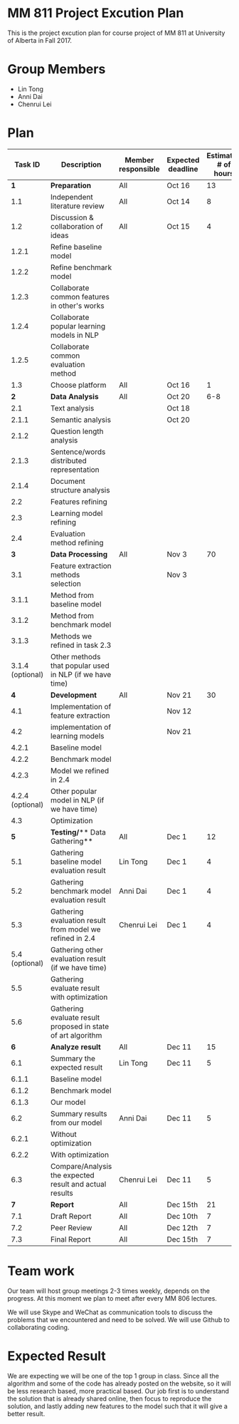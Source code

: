 # MM 811 Project Excution Plan
This is the project excution plan for course project of MM 811 at University of Alberta in Fall 2017.

# Group Members
- Lin Tong
- Anni Dai
- Chenrui Lei

# Plan
| Task ID | Description | Member responsible| Expected deadline | Estimated # of hours |
| --- | --- | --- | --- | --- |
| **1** | **Preparation** | All | Oct 16 | 13 |
| 1.1 | Independent literature review | All | Oct 14 | 8 |
| 1.2 | Discussion &amp; collaboration of ideas | All | Oct 15 | 4 |
| 1.2.1 | Refine baseline model |   |   |   |
| 1.2.2 | Refine benchmark model |   |   |   |
| 1.2.3 | Collaborate common features in other&#39;s works |   |   |   |
| 1.2.4 | Collaborate popular learning models in NLP |   |   |   |
| 1.2.5 | Collaborate  common evaluation method |   |   |   |
| 1.3 | Choose platform | All | Oct 16 | 1 |
| **2** | **Data Analysis** | All | Oct 20 | 6-8 |
| 2.1 | Text analysis |   | Oct 18 |   |
| 2.1.1 | Semantic analysis |   | Oct 20 |   |
| 2.1.2 | Question length analysis |   |   |   |
| 2.1.3 | Sentence/words distributed representation |   |   |   |
| 2.1.4 | Document structure analysis |   |   |   |
| 2.2 | Features refining |   |   |   |
| 2.3 | Learning model refining |   |   |   |
| 2.4 | Evaluation method refining |   |   |   |
| **3** | **Data Processing** | All | Nov 3 | 70 |
| 3.1 | Feature extraction methods selection |   | Nov 3 |   |
| 3.1.1 | Method from baseline model |   |   |   |
| 3.1.2 | Method from benchmark model |   |   |   |
| 3.1.3 | Methods we refined in task 2.3 |   |   |   |
| 3.1.4 (optional) | Other methods that popular used in NLP (if we have time) |   |   |   |
| **4** | **Development** | All | Nov 21 | 30 |
| 4.1 | Implementation of feature extraction |   | Nov 12 |   |
| 4.2 | implementation of learning models |   | Nov 21 |   |
| 4.2.1 | Baseline model |   |   |   |
| 4.2.2 | Benchmark model |   |   |   |
| 4.2.3 | Model we refined in 2.4 |   |   |   |
| 4.2.4 (optional) | Other popular model in NLP (if we have time) |   |   |   |
| 4.3 | Optimization |   |   |   |
| **5** | **Testing/**** Data Gathering** | All | Dec 1 | 12 |
| 5.1 | Gathering baseline model evaluation result | Lin Tong | Dec 1 | 4 |
| 5.2 | Gathering benchmark model evaluation result | Anni Dai | Dec 1 | 4 |
| 5.3 | Gathering evaluation result from model we refined in 2.4 | Chenrui Lei | Dec 1 | 4 |
| 5.4 (optional) | Gathering  other evaluation result  (if we have time) |   |   |   |
| 5.5 | Gathering  evaluate result with optimization |   |   |   |
| 5.6 | Gathering evaluate result proposed in state of art algorithm |   |   |   |
| **6** | **Analyze result** | All | Dec 11 | 15 |
| 6.1 | Summary the expected result | Lin Tong | Dec 11 | 5 |
| 6.1.1 | Baseline model |   |   |   |
| 6.1.2 | Benchmark model |   |   |   |
| 6.1.3 | Our model |   |   |   |
| 6.2 | Summary results from our model | Anni Dai | Dec 11 | 5 |
| 6.2.1 | Without optimization |   |   |   |
| 6.2.2 | With optimization |   |   |   |
| 6.3 | Compare/Analysis  the expected result and actual results | Chenrui Lei | Dec 11 | 5 |
| **7** | **Report** | All | Dec 15th | 21 |
| 7.1 | Draft Report | All | Dec 10th | 7 |
| 7.2 | Peer Review | All | Dec 12th | 7 |
| 7.3 | Final Report | All | Dec 15th | 7 |

# Team work
Our team will host group meetings 2-3 times weekly, depends on the progress. At this moment we plan to meet after every MM 806 lectures.

We will use Skype and WeChat as communication tools to discuss the problems that we encountered and need to be solved. We will use Github to collaborating  coding.

# Expected Result
We are expecting we will be one of the top 1 group in class. Since all the algorithm and some of the code has already posted on the website, so it will be less research based, more practical based. Our job first is to understand the solution that is already shared online, then focus to reproduce the solution, and lastly adding new features to the model such that it will give a better result.
